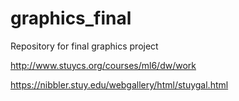 # graphics_final
Repository for final graphics project

http://www.stuycs.org/courses/ml6/dw/work

https://nibbler.stuy.edu/webgallery/html/stuygal.html
